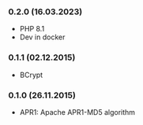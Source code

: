### 0.2.0 (16.03.2023)

* PHP 8.1
* Dev in docker

### 0.1.1 (02.12.2015)

* BCrypt

### 0.1.0 (26.11.2015)

* APR1: Apache APR1-MD5 algorithm
